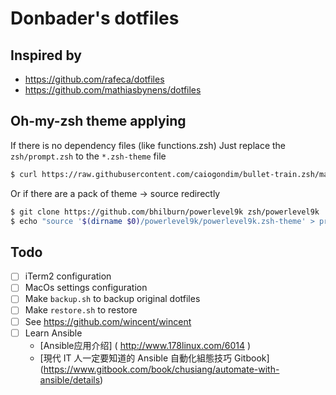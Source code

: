 # Donbader's dotfiles

## Inspired by
- https://github.com/rafeca/dotfiles
- https://github.com/mathiasbynens/dotfiles  


## Oh-my-zsh theme applying
If there is no dependency files (like functions.zsh)
Just replace the `zsh/prompt.zsh` to the `*.zsh-theme` file
```bash
$ curl https://raw.githubusercontent.com/caiogondim/bullet-train.zsh/master/bullet-train.zsh-theme > zsh/prompt.zsh
```

Or if there are a pack of theme -> source redirectly
```bash
$ git clone https://github.com/bhilburn/powerlevel9k zsh/powerlevel9k
$ echo "source '$(dirname $0)/powerlevel9k/powerlevel9k.zsh-theme' > prompt.zsh
```

## Todo
- [ ] iTerm2 configuration
- [ ] MacOs settings configuration
- [ ] Make `backup.sh` to backup original dotfiles
- [ ] Make `restore.sh` to restore
- [ ] See https://github.com/wincent/wincent
- [ ] Learn Ansible
    - [Ansible应用介绍] ( http://www.178linux.com/6014 )
    - [現代 IT 人一定要知道的 Ansible 自動化組態技巧 Gitbook] (https://www.gitbook.com/book/chusiang/automate-with-ansible/details)
